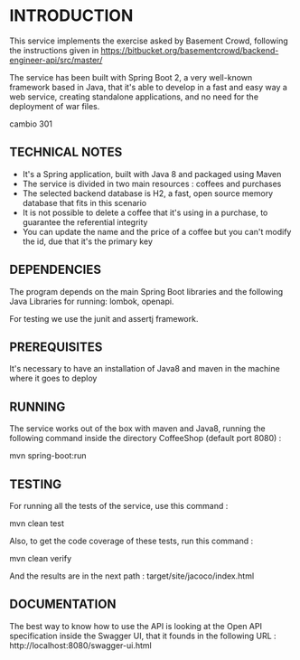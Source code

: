 
# INTRODUCTION


This service implements the exercise asked by Basement Crowd, following the instructions given in https://bitbucket.org/basementcrowd/backend-engineer-api/src/master/

The service has been built with Spring Boot 2, a very well-known framework based in Java, that it's able to develop in a fast and easy way a web service, creating standalone applications, and no need for the deployment of war files.


cambio 301


## TECHNICAL NOTES

* It's a Spring application, built with Java 8 and packaged using Maven
* The service is divided in two main resources : coffees and purchases
* The selected backend database is H2, a fast, open source memory database that fits in this scenario
* It is not possible to delete a coffee that it's using in a purchase, to guarantee the referential integrity
* You can update the name and the price of a coffee but you can't modify the id, due that it's the primary key


## DEPENDENCIES

The program depends on the main Spring Boot libraries and the following Java Libraries for running: lombok, openapi.

For testing we use the junit and assertj framework.

## PREREQUISITES

It's necessary to have an installation of Java8 and maven in the machine where it goes to deploy

## RUNNING

The service works out of the box with maven and Java8, running the following command inside the directory CoffeeShop (default port 8080) :

mvn spring-boot:run


## TESTING

For running all the tests of the service, use this command :

mvn clean test

Also, to get the code coverage of these tests, run this command :

mvn clean verify

And the results are in the next path :  target/site/jacoco/index.html


## DOCUMENTATION

The best way to know how to use the API is looking at the Open API specification inside the Swagger UI, that it founds in the following URL :
	http://localhost:8080/swagger-ui.html

